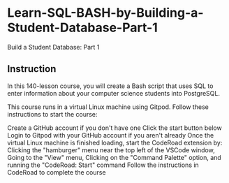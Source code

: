 # Learn-SQL-BASH-by-Building-a-Student-Database-Part-1
Build a Student Database: Part 1

Instruction
-----------

In this 140-lesson course, you will create a Bash script that uses SQL to enter information about your computer science students into PostgreSQL.

This course runs in a virtual Linux machine using Gitpod. Follow these instructions to start the course:

Create a GitHub account if you don't have one
Click the start button below
Login to Gitpod with your GitHub account if you aren't already
Once the virtual Linux machine is finished loading, start the CodeRoad extension by:
Clicking the "hamburger" menu near the top left of the VSCode window,
Going to the "View" menu,
Clicking on the "Command Palette" option,
and running the "CodeRoad: Start" command
Follow the instructions in CodeRoad to complete the course
